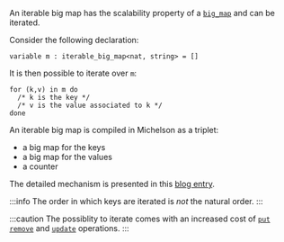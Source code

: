 An iterable big map has the scalability property of a [`big_map`](/docs/reference/types#big_map<K,%20V>) and can be iterated.

Consider the following declaration:
```archetype
variable m : iterable_big_map<nat, string> = []
```

It is then possible to iterate over `m`:
```archetype
for (k,v) in m do
  /* k is the key */
  /* v is the value associated to k */
done
```
An iterable big map is compiled in Michelson as a triplet:
* a big map for the keys
* a big map for the values
* a counter

The detailed mechanism is presented in this [blog entry](/blog/iterable-big-map).

:::info
The order in which keys are iterated is *not* the natural order.
:::

:::caution
The possiblity to iterate comes with an increased cost of [`put`](/docs/reference/instructions#mputk-v) [`remove`](/docs/reference/instructions#mremovek) and [`update`](/docs/reference/instructions#mupdatek--k-o--optiont) operations.
:::